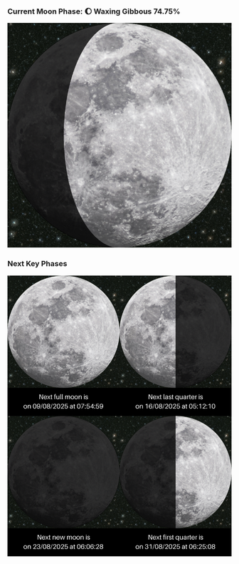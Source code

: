 ### Current Moon Phase: 🌔 Waxing Gibbous 74.75%
![Moon Phase](moonphase.png)
### Next Key Phases
![Gallery](gallery.png)